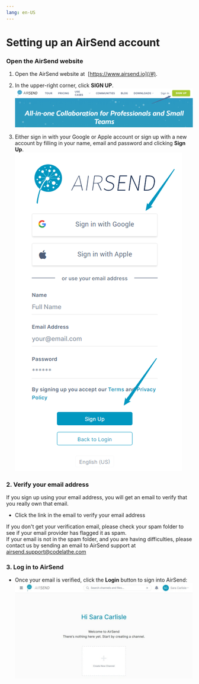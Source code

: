 ```yaml
---
lang: en-US
---
```


# Setting up an AirSend account

### Open the AirSend website

1.  Open the AirSend website at  [https://www.airsend.io](/#).
2.  In the upper-right corner, click **SIGN UP**.  
    ![Sign Up Button](../assets/account/setting-up-an-airsend-account/sign-up-button.png)  
      
    
3.  Either sign in with your Google or Apple account or sign up with a new account by filling in your name, email and password and clicking **Sign Up**.  
    ![Sign Up with Google, Apple, or un and pw](../assets/account/setting-up-an-airsend-account/sign-up-with-google-apple-or-un-and-pw.png)

### 2\. Verify your email address

If you sign up using your email address, you will get an email to verify that you really own that email.

-   Click the link in the email to verify your email address  
      
    

If you don't get your verification email, please check your spam folder to see if your email provider has flagged it as spam.  
If your email is not in the spam folder, and you are having difficulties, please contact us by sending an email to AirSend support at [airsend.support@codelathe.com](/#)

### 3\. Log in to AirSend

-   Once your email is verified, click the **Login** button to sign into AirSend:  
    ![First time opening AirSend](../assets/account/setting-up-an-airsend-account/first-time-opening-air-send.jpg)